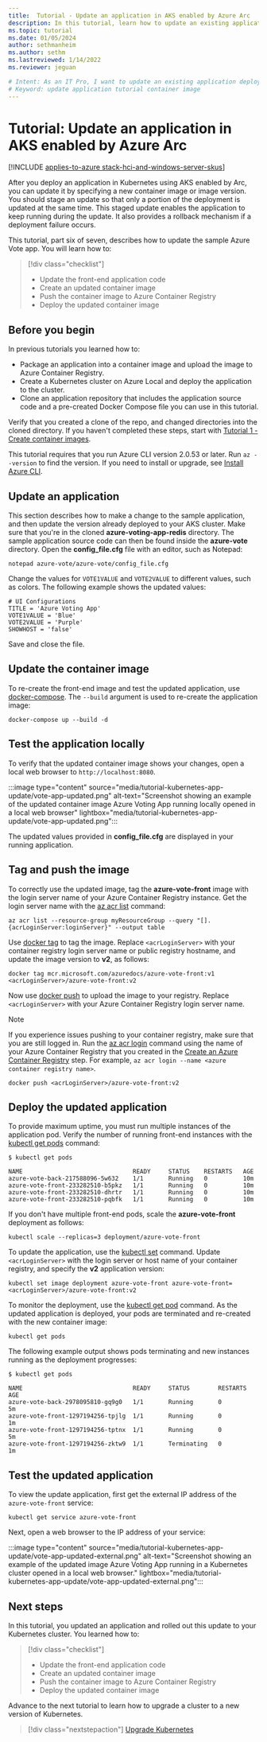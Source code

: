 ```yaml
---
title:  Tutorial - Update an application in AKS enabled by Azure Arc
description: In this tutorial, learn how to update an existing application deployment with a new version of the application code.
ms.topic: tutorial
ms.date: 01/05/2024
author: sethmanheim
ms.author: sethm
ms.lastreviewed: 1/14/2022
ms.reviewer: jeguan

# Intent: As an IT Pro, I want to update an existing application deployment in order to use a new version of the application code in Kubernetes.
# Keyword: update application tutorial container image
---
```


# Tutorial: Update an application in AKS enabled by Azure Arc

[!INCLUDE [applies-to-azure stack-hci-and-windows-server-skus](includes/aks-hci-applies-to-skus/aks-hybrid-applies-to-azure-stack-hci-windows-server-sku.md)]

After you deploy an application in Kubernetes using AKS enabled by Arc, you can update it by specifying a new container image or image version. You should stage an update so that only a portion of the deployment is updated at the same time. This staged update enables the application to keep running during the update. It also provides a rollback mechanism if a deployment failure occurs.

This tutorial, part six of seven, describes how to update the sample Azure Vote app. You will learn how to:

> [!div class="checklist"]
> * Update the front-end application code
> * Create an updated container image
> * Push the container image to Azure Container Registry
> * Deploy the updated container image

## Before you begin

In previous tutorials you learned how to:

* Package an application into a container image and upload the image to Azure Container Registry.
* Create a Kubernetes cluster on Azure Local and deploy the application to the cluster.
* Clone an application repository that includes the application source code and a pre-created Docker Compose file you can use in this tutorial.

Verify that you created a clone of the repo, and changed directories into the cloned directory. If you haven't completed these steps, start with [Tutorial 1 - Create container images](tutorial-kubernetes-prepare-application.md).

This tutorial requires that you run Azure CLI version 2.0.53 or later. Run `az --version` to find the version. If you need to install or upgrade, see [Install Azure CLI][azure-cli-install].

## Update an application

This section describes how to make a change to the sample application, and then update the version already deployed to your AKS cluster. Make sure that you're in the cloned **azure-voting-app-redis** directory. The sample application source code can then be found inside the **azure-vote** directory. Open the **config_file.cfg** file with an editor, such as Notepad:

```console
notepad azure-vote/azure-vote/config_file.cfg
```

Change the values for `VOTE1VALUE` and `VOTE2VALUE` to different values, such as colors. The following example shows the updated values:

```output
# UI Configurations
TITLE = 'Azure Voting App'
VOTE1VALUE = 'Blue'
VOTE2VALUE = 'Purple'
SHOWHOST = 'false'
```

Save and close the file.

## Update the container image

To re-create the front-end image and test the updated application, use [docker-compose][docker-compose]. The `--build` argument is used to re-create the application image:

```console
docker-compose up --build -d
```

## Test the application locally

To verify that the updated container image shows your changes, open a local web browser to `http://localhost:8080`.

:::image type="content" source="media/tutorial-kubernetes-app-update/vote-app-updated.png" alt-text="Screenshot showing an example of the updated container image Azure Voting App running locally opened in a local web browser" lightbox="media/tutorial-kubernetes-app-update/vote-app-updated.png":::

The updated values provided in **config_file.cfg** are displayed in your running application.

## Tag and push the image

To correctly use the updated image, tag the **azure-vote-front** image with the login server name of your Azure Container Registry instance. Get the login server name with the [az acr list](/cli/azure/acr) command:

```azurecli
az acr list --resource-group myResourceGroup --query "[].{acrLoginServer:loginServer}" --output table
```

Use [docker tag][docker-tag] to tag the image. Replace `<acrLoginServer>` with your container registry login server name or public registry hostname, and update the image version to **v2**, as follows:

```console
docker tag mcr.microsoft.com/azuredocs/azure-vote-front:v1 <acrLoginServer>/azure-vote-front:v2
```

Now use [docker push][docker-push] to upload the image to your registry. Replace `<acrLoginServer>` with your Azure Container Registry login server name.

> [!NOTE]
> If you experience issues pushing to your container registry, make sure that you are still logged in. Run the [az acr login][az-acr-login] command using the name of your Azure Container Registry that you created in the [Create an Azure Container Registry](tutorial-kubernetes-prepare-azure-container-registry.md) step. For example, `az acr login --name <azure container registry name>`.

```console
docker push <acrLoginServer>/azure-vote-front:v2
```

## Deploy the updated application

To provide maximum uptime, you must run multiple instances of the application pod. Verify the number of running front-end instances with the [kubectl get pods][kubectl-get] command:

```console
$ kubectl get pods

NAME                               READY     STATUS    RESTARTS   AGE
azure-vote-back-217588096-5w632    1/1       Running   0          10m
azure-vote-front-233282510-b5pkz   1/1       Running   0          10m
azure-vote-front-233282510-dhrtr   1/1       Running   0          10m
azure-vote-front-233282510-pqbfk   1/1       Running   0          10m
```

If you don't have multiple front-end pods, scale the **azure-vote-front** deployment as follows:

```console
kubectl scale --replicas=3 deployment/azure-vote-front
```

To update the application, use the [kubectl set][kubectl-set] command. Update `<acrLoginServer>` with the login server or host name of your container registry, and specify the **v2** application version:

```console
kubectl set image deployment azure-vote-front azure-vote-front=<acrLoginServer>/azure-vote-front:v2
```

To monitor the deployment, use the [kubectl get pod][kubectl-get] command. As the updated application is deployed, your pods are terminated and re-created with the new container image:

```console
kubectl get pods
```

The following example output shows pods terminating and new instances running as the deployment progresses:

```output
$ kubectl get pods

NAME                               READY     STATUS        RESTARTS   AGE
azure-vote-back-2978095810-gq9g0   1/1       Running       0          5m
azure-vote-front-1297194256-tpjlg  1/1       Running       0          1m
azure-vote-front-1297194256-tptnx  1/1       Running       0          5m
azure-vote-front-1297194256-zktw9  1/1       Terminating   0          1m
```

## Test the updated application

To view the update application, first get the external IP address of the `azure-vote-front` service:

```console
kubectl get service azure-vote-front
```

Next, open a web browser to the IP address of your service:

:::image type="content" source="media/tutorial-kubernetes-app-update/vote-app-updated-external.png" alt-text="Screenshot showing an example of the updated image Azure Voting App running in a Kubernetes cluster opened in a local web browser." lightbox="media/tutorial-kubernetes-app-update/vote-app-updated-external.png":::

## Next steps

In this tutorial, you updated an application and rolled out this update to your Kubernetes cluster. You learned how to:

> [!div class="checklist"]
> * Update the front-end application code
> * Create an updated container image
> * Push the container image to Azure Container Registry
> * Deploy the updated container image

Advance to the next tutorial to learn how to upgrade a cluster to a new version of Kubernetes.

> [!div class="nextstepaction"]
> [Upgrade Kubernetes](./tutorial-kubernetes-upgrade-cluster.md)

<!-- LINKS - external -->
[docker-compose]: https://docs.docker.com/compose/
[docker-push]: https://docs.docker.com/engine/reference/commandline/push/
[docker-tag]: https://docs.docker.com/engine/reference/commandline/tag/
[kubectl-get]: https://kubernetes.io/docs/reference/generated/kubectl/kubectl-commands#get
[kubectl-set]: https://kubernetes.io/docs/reference/generated/kubectl/kubectl-commands#set

<!-- LINKS - internal -->
[az-acr-login]: /cli/azure/acr
[azure-cli-install]: /cli/azure/install-azure-cli
